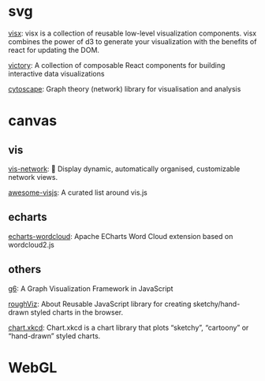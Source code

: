 # svg

[visx](https://github.com/airbnb/visx): visx is a collection of reusable low-level visualization components. visx combines the power of d3 to generate your visualization with the benefits of react for updating the DOM.

[victory](https://github.com/FormidableLabs/victory): A collection of composable React components for building interactive data visualizations

[cytoscape](https://github.com/cytoscape/cytoscape.js): Graph theory (network) library for visualisation and analysis



# canvas

## vis
[vis-network](https://github.com/visjs/vis-network): 💫 Display dynamic, automatically organised, customizable network views.

[awesome-visjs](https://github.com/visjs/awesome-visjs): A curated list around vis.js

## echarts
[echarts-wordcloud](https://github.com/ecomfe/echarts-wordcloud): Apache ECharts Word Cloud extension based on wordcloud2.js

## others

[g6](https://github.com/antvis/g6):  A Graph Visualization Framework in JavaScript

[roughViz](https://github.com/jwilber/roughViz): About Reusable JavaScript library for creating sketchy/hand-drawn styled charts in the browser.

[chart.xkcd](https://github.com/timqian/chart.xkcd): Chart.xkcd is a chart library that plots “sketchy”, “cartoony” or “hand-drawn” styled charts.



# WebGL
